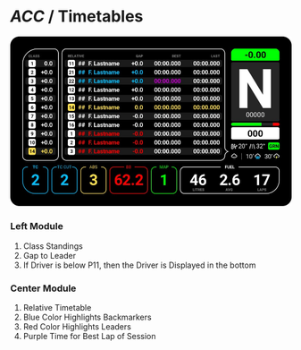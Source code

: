 # *ACC* / Timetables

![Primary Screen](../images/AlternateTimetables-ACC.jpg)

### Left Module
1. Class Standings
2. Gap to Leader
4. If Driver is below P11, then the Driver is Displayed in the bottom

### Center Module
1. Relative Timetable
2. Blue Color Highlights Backmarkers
3. Red Color Highlights Leaders
4. Purple Time for Best Lap of Session